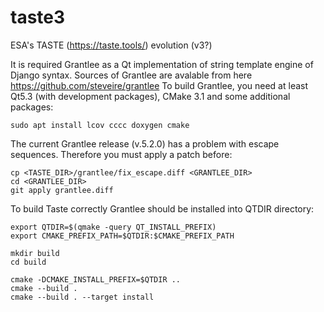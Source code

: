 # taste3

ESA's TASTE (https://taste.tools/) evolution (v3?)

It is required Grantlee as a Qt implementation of string template engine of Django syntax.
Sources of Grantlee are avalable from here https://github.com/steveire/grantlee
To build Grantlee, you need at least Qt5.3 (with development packages), CMake 3.1 and
some additional packages:

    sudo apt install lcov cccc doxygen cmake

The current Grantlee release (v.5.2.0) has a problem with escape sequences.
Therefore you must apply a patch before:

    cp <TASTE_DIR>/grantlee/fix_escape.diff <GRANTLEE_DIR>
    cd <GRANTLEE_DIR>
    git apply grantlee.diff

To build Taste correctly Grantlee should be installed into QTDIR directory:

    export QTDIR=$(qmake -query QT_INSTALL_PREFIX)
    export CMAKE_PREFIX_PATH=$QTDIR:$CMAKE_PREFIX_PATH

    mkdir build
    cd build

    cmake -DCMAKE_INSTALL_PREFIX=$QTDIR ..
    cmake --build .
    cmake --build . --target install
